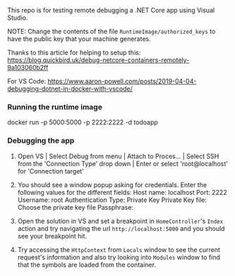 This repo is for testing remote debugging a .NET Core app using Visual Studio.

NOTE:
Change the contents of the file `RuntimeImage/authorized_keys` to have the public key that your machine generates.

Thanks to this article for helping to setup this:
https://blog.quickbird.uk/debug-netcore-containers-remotely-9a103060b2ff

For VS Code: https://www.aaron-powell.com/posts/2019-04-04-debugging-dotnet-in-docker-with-vscode/

### Running the runtime image
docker run -p 5000:5000 -p 2222:2222 -d todoapp

### Debugging the app

1. Open VS | Select Debug from menu | Attach to Proces... | Select SSH from the 'Connection Type' drop down | Enter or select 'root@localhost' for 'Connection target'

2. You should see a window popup asking for credentials. Enter the following values for the different fields:
  Host name: localhost
  Port: 2222
  Username: root
  Authentication Type: Private Key
  Private Key file: Choose the private key file
  Passphrase: <passphrase-here-if-you-have-protected-private-key-file-with-password>

3. Open the solution in VS and set a breakpoint in `HomeController`'s `Index` action and try navigating the url `http://localhost:5000` and you should see your breakpoint hit.

4. Try accessing the `HttpContext` from `Locals` window to see the current request's information and also try looking into `Modules` window to find that the symbols are loaded from the container.
